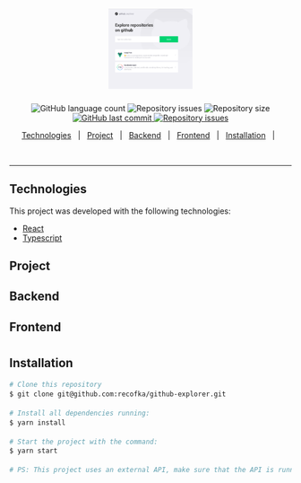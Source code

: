 <h1 align="center">
  <img alt="repo-image" title="#repo-image" src="src/assets/home-background.png" width="150px" />
</h1>


<p align="center">

  <img alt="GitHub language count" src="https://img.shields.io/github/languages/count/recofka/github-explorer?style=flat-square">

  <img alt="Repository issues" src="https://img.shields.io/github/languages/top/recofka/waste-point-web?style=flat-square">

  <img alt="Repository size" src="https://img.shields.io/github/repo-size/recofka/github-explorer?style=flat-square">

  <a href="https://github.com/recofka/github-explorer/commits/master">
    <img alt="GitHub last commit" src="https://img.shields.io/github/last-commit/recofka/github-explorer?style=flat-square">
  </a>

  <a href="https://github.com/recofka/github-explorer/issues">
    <img alt="Repository issues" src="https://img.shields.io/github/issues/recofka/github-explorer?style=flat-square">
  </a>

</p>

<p align="center">
  <a href="#technologies">Technologies</a>&nbsp;&nbsp;&nbsp;|&nbsp;&nbsp;
  <a href="#project">Project</a>&nbsp;&nbsp;&nbsp;|&nbsp;&nbsp;
  <a href="#backend">Backend</a>&nbsp;&nbsp;&nbsp;|&nbsp;&nbsp;
  <a href="#frontend">Frontend</a>&nbsp;&nbsp;&nbsp;|&nbsp;&nbsp;
  <!-- <a href="#goals">Goals</a>&nbsp;&nbsp;&nbsp;|&nbsp;&nbsp; -->
  <!-- <a href="#features">Features</a>&nbsp;&nbsp;&nbsp;|&nbsp;&nbsp; -->
  <a href="#installation">Installation</a>&nbsp;&nbsp;&nbsp;|&nbsp;&nbsp;
</p>

<br>


---

##  Technologies

This project was developed with the following technologies:

- [React](https://reactjs.org)
- [Typescript](https://www.typescriptlang.org/)



##  Project


##  Backend




##  Frontend
<h1 align="center">

</h1>



<!-- ##  Goals

<p>Goals</p>

## Features

<p>Features</p> -->


##  Installation

```bash
# Clone this repository
$ git clone git@github.com:recofka/github-explorer.git

# Install all dependencies running:
$ yarn install

# Start the project with the command:
$ yarn start

# PS: This project uses an external API, make sure that the API is running for a good functioning of this application

```
